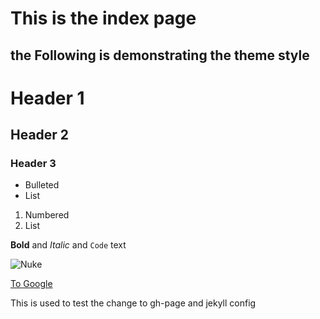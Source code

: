 # This is the index page

## the Following is demonstrating the theme style



# Header 1
## Header 2
### Header 3

- Bulleted
- List

1. Numbered
2. List

**Bold** and _Italic_ and `Code` text

![Nuke](https://i.ytimg.com/vi/59SaPV8UwLU/hqdefault.jpg)

[To Google](www.google.com)

This is used to test the change to gh-page and jekyll config
